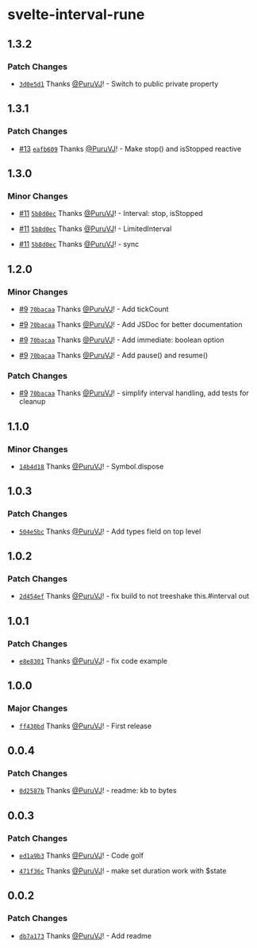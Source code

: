 # svelte-interval-rune

## 1.3.2

### Patch Changes

- [`3d0e5d1`](https://github.com/PuruVJ/svelte-interval/commit/3d0e5d1bd8bb2942b197687a19cd3a82867363dd) Thanks [@PuruVJ](https://github.com/PuruVJ)! - Switch to public private property

## 1.3.1

### Patch Changes

- [#13](https://github.com/PuruVJ/svelte-interval/pull/13) [`eafb609`](https://github.com/PuruVJ/svelte-interval/commit/eafb609272e2a239126fc0ddba9db5a631f04ad2) Thanks [@PuruVJ](https://github.com/PuruVJ)! - Make stop() and isStopped reactive

## 1.3.0

### Minor Changes

- [#11](https://github.com/PuruVJ/svelte-interval/pull/11) [`5b8d0ec`](https://github.com/PuruVJ/svelte-interval/commit/5b8d0ec5048293327ee2e74cd7ae5d1d8fd6c2fc) Thanks [@PuruVJ](https://github.com/PuruVJ)! - Interval: stop, isStopped

- [#11](https://github.com/PuruVJ/svelte-interval/pull/11) [`5b8d0ec`](https://github.com/PuruVJ/svelte-interval/commit/5b8d0ec5048293327ee2e74cd7ae5d1d8fd6c2fc) Thanks [@PuruVJ](https://github.com/PuruVJ)! - LimitedInterval

- [#11](https://github.com/PuruVJ/svelte-interval/pull/11) [`5b8d0ec`](https://github.com/PuruVJ/svelte-interval/commit/5b8d0ec5048293327ee2e74cd7ae5d1d8fd6c2fc) Thanks [@PuruVJ](https://github.com/PuruVJ)! - sync

## 1.2.0

### Minor Changes

- [#9](https://github.com/PuruVJ/svelte-interval/pull/9) [`70bacaa`](https://github.com/PuruVJ/svelte-interval/commit/70bacaaf48dcd7973349097ee763b31345bfc4cb) Thanks [@PuruVJ](https://github.com/PuruVJ)! - Add tickCount

- [#9](https://github.com/PuruVJ/svelte-interval/pull/9) [`70bacaa`](https://github.com/PuruVJ/svelte-interval/commit/70bacaaf48dcd7973349097ee763b31345bfc4cb) Thanks [@PuruVJ](https://github.com/PuruVJ)! - Add JSDoc for better documentation

- [#9](https://github.com/PuruVJ/svelte-interval/pull/9) [`70bacaa`](https://github.com/PuruVJ/svelte-interval/commit/70bacaaf48dcd7973349097ee763b31345bfc4cb) Thanks [@PuruVJ](https://github.com/PuruVJ)! - Add immediate: boolean option

- [#9](https://github.com/PuruVJ/svelte-interval/pull/9) [`70bacaa`](https://github.com/PuruVJ/svelte-interval/commit/70bacaaf48dcd7973349097ee763b31345bfc4cb) Thanks [@PuruVJ](https://github.com/PuruVJ)! - Add pause() and resume()

### Patch Changes

- [#9](https://github.com/PuruVJ/svelte-interval/pull/9) [`70bacaa`](https://github.com/PuruVJ/svelte-interval/commit/70bacaaf48dcd7973349097ee763b31345bfc4cb) Thanks [@PuruVJ](https://github.com/PuruVJ)! - simplify interval handling, add tests for cleanup

## 1.1.0

### Minor Changes

- [`14b4d18`](https://github.com/PuruVJ/svelte-interval/commit/14b4d18ee6a76aa3d684172b4051961afa162a67) Thanks [@PuruVJ](https://github.com/PuruVJ)! - Symbol.dispose

## 1.0.3

### Patch Changes

- [`504e5bc`](https://github.com/PuruVJ/svelte-interval/commit/504e5bcbaffc6b5b41e8ff425c2a770d3176e2f2) Thanks [@PuruVJ](https://github.com/PuruVJ)! - Add types field on top level

## 1.0.2

### Patch Changes

- [`2d454ef`](https://github.com/PuruVJ/svelte-interval/commit/2d454efe1ea1e4fcfc75143ca83c6b88c45d9841) Thanks [@PuruVJ](https://github.com/PuruVJ)! - fix build to not treeshake this.#interval out

## 1.0.1

### Patch Changes

- [`e8e8301`](https://github.com/PuruVJ/svelte-interval/commit/e8e830180d99ef32c3c2e51fe116a64ec655394c) Thanks [@PuruVJ](https://github.com/PuruVJ)! - fix code example

## 1.0.0

### Major Changes

- [`ff430bd`](https://github.com/PuruVJ/svelte-interval/commit/ff430bd85d5fe7e86de809f510cf48616b9081af) Thanks [@PuruVJ](https://github.com/PuruVJ)! - First release

## 0.0.4

### Patch Changes

- [`0d2587b`](https://github.com/PuruVJ/svelte-interval/commit/0d2587bbcc12d7ee5527b60969c2815a056a5d0d) Thanks [@PuruVJ](https://github.com/PuruVJ)! - readme: kb to bytes

## 0.0.3

### Patch Changes

- [`ed1a9b3`](https://github.com/PuruVJ/svelte-interval/commit/ed1a9b34a41e3857c7e53bd0884307e253910420) Thanks [@PuruVJ](https://github.com/PuruVJ)! - Code golf

- [`471f36c`](https://github.com/PuruVJ/svelte-interval/commit/471f36cb5ee2b0f61d49608a98ca6c33b88097a1) Thanks [@PuruVJ](https://github.com/PuruVJ)! - make set duration work with $state

## 0.0.2

### Patch Changes

- [`db7a173`](https://github.com/PuruVJ/svelte-interval/commit/db7a17398443cfcc39a226029dc21721e658e05f) Thanks [@PuruVJ](https://github.com/PuruVJ)! - Add readme
